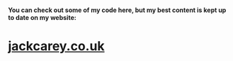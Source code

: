 <!--[![Hello world, I'm Jack](header.svg)](https://github.com/jackcarey)-->
#### You can check out some of my code here, but my best content is kept up to date on my website:

# [jackcarey.co.uk](https://jackcarey.co.uk/)

<!-- ![Top Languages](https://github-readme-stats.vercel.app/api?username=jackcarey) -->
